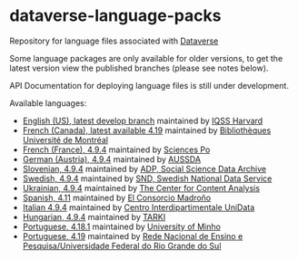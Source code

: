 # dataverse-language-packs
Repository for language files associated with [Dataverse](https://github.com/IQSS/dataverse)

Some language packages are only available for older versions, to get the latest version view the published branches (please see notes below).

API Documentation for deploying language files is still under development.

Available languages:
- [English (US), latest develop branch](https://github.com/GlobalDataverseCommunityConsortium/dataverse-language-packs/tree/develop/en_US) maintained by [IQSS Harvard](https://github.com/IQSS/dataverse/tree/develop/src/main/java/propertyFiles)
- [French (Canada), latest available 4.19](https://github.com/GlobalDataverseCommunityConsortium/dataverse-language-packs/tree/dataverse-v4.19/fr_CA) maintained by [Bibliothèques Université de Montréal](https://bib.umontreal.ca/)
- [French (France), 4.9.4](https://github.com/IQSS/dataverse-docker/blob/master/dataversedock/dataverse-property-files/fr-FR/) maintained by [Sciences Po](https://www.sciencespo.fr/en/)
- [German (Austria), 4.9.4](https://github.com/IQSS/dataverse-docker/blob/master/dataversedock/dataverse-property-files/de-AT/) maintained by [AUSSDA](http://aussda.at)
- [Slovenian, 4.9.4](https://github.com/IQSS/dataverse-docker/blob/master/dataversedock/dataverse-property-files/sl-SI/) maintained by [ADP, Social Science Data Archive](https://www.adp.fdv.uni-lj.si/eng/)
- [Swedish, 4.9.4](https://github.com/IQSS/dataverse-docker/blob/master/dataversedock/dataverse-property-files/se-SE/) maintained by [SND, Swedish National Data Service](https://snd.gu.se/en)
- [Ukrainian, 4.9.4](https://github.com/IQSS/dataverse-docker/blob/master/dataversedock/dataverse-property-files/ua-UA/Bundle_ua.properties) maintained by [The Center for Content Analysis](http://ukrcontent.com/en/)
- [Spanish, 4.11](https://github.com/GlobalDataverseCommunityConsortium/dataverse-language-packs/tree/dataverse-v4.11/es_ES) maintained by [El Consorcio Madroño](http://consorciomadrono.es/en/)
- [Italian 4.9.4](https://github.com/IQSS/dataverse-docker/blob/master/dataversedock/dataverse-property-files/it-IT/) maintained by [Centro Interdipartimentale UniData](http://www.unidata.unimib.it)
- [Hungarian, 4.9.4](https://github.com/IQSS/dataverse-docker/tree/master/dataversedock/dataverse-property-files/hu-HU) maintained by [TARKI](http://tarki.hu)
- [Portuguese, 4.18.1](https://github.com/GlobalDataverseCommunityConsortium/dataverse-language-packs/tree/dataverse-v4.18.1/pt_PT) maintained by [University of Minho](https://www.uminho.pt/EN)
- [Portuguese, 4.19](https://github.com/RNP-dadosabertos/dataverse-language-packs) maintained by [Rede Nacional de Ensino e Pesquisa/Universidade Federal do Rio Grande do Sul](https://www.ufrgs.br/cedap/)

